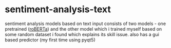 # sentiment-analysis-text

sentiment analysis models based on text input
consists of two models - one pretrained ([roBERTa](https://huggingface.co/docs/transformers/model_doc/roberta)) and the other model which i trained myself based on some random dataset i found which explains its skill issue.
also has a gui based predictor (my first time using pyqt5)
